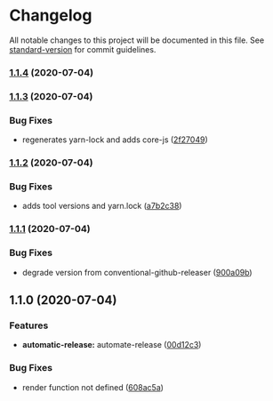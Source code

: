 # Changelog

All notable changes to this project will be documented in this file. See [standard-version](https://github.com/conventional-changelog/standard-version) for commit guidelines.

### [1.1.4](https://github.com/omarsotillo/nativeto/compare/v1.1.3...v1.1.4) (2020-07-04)

### [1.1.3](https://github.com/omarsotillo/nativeto/compare/v1.1.2...v1.1.3) (2020-07-04)


### Bug Fixes

* regenerates yarn-lock and adds core-js ([2f27049](https://github.com/omarsotillo/nativeto/commit/2f27049f50d6bdc5424635c4ed1273abf0fc769f))

### [1.1.2](https://github.com/omarsotillo/nativeto/compare/v1.1.1...v1.1.2) (2020-07-04)


### Bug Fixes

* adds tool versions and yarn.lock ([a7b2c38](https://github.com/omarsotillo/nativeto/commit/a7b2c38df3372ed369d63d185455a527b5f486e6))

### [1.1.1](https://github.com/omarsotillo/nativeto/compare/v1.1.0...v1.1.1) (2020-07-04)


### Bug Fixes

* degrade version from conventional-github-releaser ([900a09b](https://github.com/omarsotillo/nativeto/commit/900a09b0155fd92e5aebae976fc3a75677b65ad3))

## 1.1.0 (2020-07-04)


### Features

* **automatic-release:** automate-release ([00d12c3](https://github.com/omarsotillo/nativeto/commit/00d12c3c503db20f82efa8a7bdab2c7b27f83bca))


### Bug Fixes

* render function not defined ([608ac5a](https://github.com/omarsotillo/nativeto/commit/608ac5ab1f1b9c3a3c2b20cec3f47be5feea6de7))
